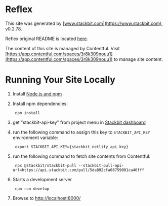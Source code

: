 # Reflex

This site was generated by [www.stackbit.com](https://www.stackbit.com), v0.2.78.

Reflex original README is located [here](./README.theme.md).

The content of this site is managed by Contentful. Visit [https://app.contentful.com/spaces/3r8k309nouu1](https://app.contentful.com/spaces/3r8k309nouu1) to manage site content.

# Running Your Site Locally

1. Install [Node.js and npm](https://nodejs.org/en/)

1. Install npm dependencies:

        npm install

1. get "stackbit-api-key" from project menu in [Stackbit dashboard](https://app.stackbit.com/dashboard)

1. run the following command to assign this key to `STACKBIT_API_KEY` environment variable:

        export STACKBIT_API_KEY={stackbit_netlify_api_key}

1. run the following command to fetch site contents from Contentful:

        npx @stackbit/stackbit-pull --stackbit-pull-api-url=https://api.stackbit.com/pull/5da892cfa08759001ca46fff

1. Starts a development server

        npm run develop

1. Browse to [http://localhost:8000/](http://localhost:8000/)
